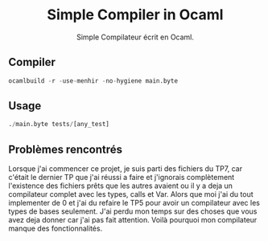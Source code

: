 <h1 align="center">Simple Compiler in Ocaml</h1>

<div align="center">Simple Compilateur écrit en Ocaml.</div>

## Compiler

```python
ocamlbuild -r -use-menhir -no-hygiene main.byte
```

## Usage

```python
./main.byte tests/[any_test]
```

## Problèmes rencontrés

Lorsque j'ai commencer ce projet, je suis parti des fichiers du TP7, car c'était le dernier TP que j'ai réussi a faire et j'ignorais complètement l'existence des fichiers prêts que les autres avaient ou il y a deja un compilateur complet avec les types, calls et Var. Alors que moi j'ai du tout implementer de 0 et j'ai du refaire le TP5 pour avoir un compilateur avec les types de bases seulement. J'ai perdu mon temps sur des choses que vous avez deja donner car j'ai pas fait attention. Voilà pourquoi mon compilateur manque des fonctionnalités.
